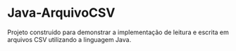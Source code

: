 # Java-ArquivoCSV
Projeto construido para demonstrar a implementação de leitura e escrita em arquivos CSV utilizando a linguagem Java.

